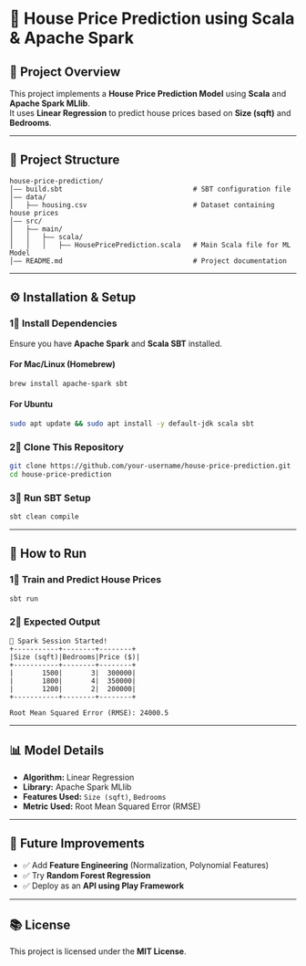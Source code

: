 # 🏡 House Price Prediction using Scala & Apache Spark

## 📌 Project Overview

This project implements a **House Price Prediction Model** using **Scala** and **Apache Spark MLlib**.\
It uses **Linear Regression** to predict house prices based on **Size (sqft)** and **Bedrooms**.

---

## 📂 Project Structure

```
house-price-prediction/
│—— build.sbt                                # SBT configuration file
│—— data/
│   ├—— housing.csv                          # Dataset containing house prices
│—— src/
│   ├—— main/
│   │   ├—— scala/
│   │   │   ├—— HousePricePrediction.scala   # Main Scala file for ML Model
│—— README.md                                # Project documentation
```

---

## ⚙️ Installation & Setup

### **1⃣ Install Dependencies**

Ensure you have **Apache Spark** and **Scala SBT** installed.

#### **For Mac/Linux (Homebrew)**

```sh
brew install apache-spark sbt
```

#### **For Ubuntu**

```sh
sudo apt update && sudo apt install -y default-jdk scala sbt
```

### **2⃣ Clone This Repository**

```sh
git clone https://github.com/your-username/house-price-prediction.git
cd house-price-prediction
```

### **3⃣ Run SBT Setup**

```sh
sbt clean compile
```

---

## 🚀 How to Run

### **1⃣ Train and Predict House Prices**

```sh
sbt run
```

### **2⃣ Expected Output**

```
🚀 Spark Session Started!
+-----------+--------+--------+
|Size (sqft)|Bedrooms|Price ($)|
+-----------+--------+--------+
|       1500|       3|  300000|
|       1800|       4|  350000|
|       1200|       2|  200000|
+-----------+--------+--------+

Root Mean Squared Error (RMSE): 24000.5
```

---

## 📊 Model Details

- **Algorithm:** Linear Regression
- **Library:** Apache Spark MLlib
- **Features Used:** `Size (sqft)`, `Bedrooms`
- **Metric Used:** Root Mean Squared Error (RMSE)

---

## 🎯 Future Improvements

- ✅ Add **Feature Engineering** (Normalization, Polynomial Features)
- ✅ Try **Random Forest Regression**
- ✅ Deploy as an **API using Play Framework**

---

## 📚 License

This project is licensed under the **MIT License**.